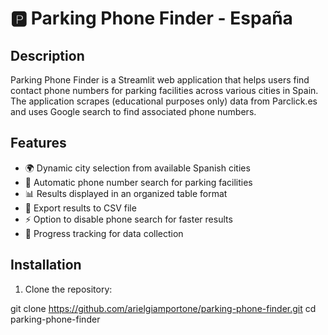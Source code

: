 # 🅿️ Parking Phone Finder - España

## Description
Parking Phone Finder is a Streamlit web application that helps users find contact phone numbers for parking facilities across various cities in Spain. The application scrapes (educational purposes only) data from Parclick.es and uses Google search to find associated phone numbers.

## Features
- 🌍 Dynamic city selection from available Spanish cities
- 📱 Automatic phone number search for parking facilities
- 📊 Results displayed in an organized table format
- 💾 Export results to CSV file
- ⚡ Option to disable phone search for faster results
- 🔄 Progress tracking for data collection

## Installation

1. Clone the repository:

git clone https://github.com/arielgiamportone/parking-phone-finder.git
cd parking-phone-finder